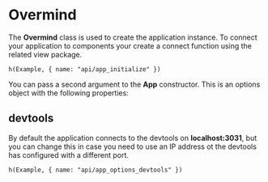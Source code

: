 # Overmind

The **Overmind** class is used to create the application instance. To connect your application to components your create a connect function using the related view package. 

```marksy
h(Example, { name: "api/app_initialize" })
```

You can pass a second argument to the **App** constructor. This is an options object with the following properties:

## devtools
By default the application connects to the devtools on **localhost:3031**, but you can change this in case you need to use an IP address ot the devtools has configured with a different port.

```marksy
h(Example, { name: "api/app_options_devtools" })
```